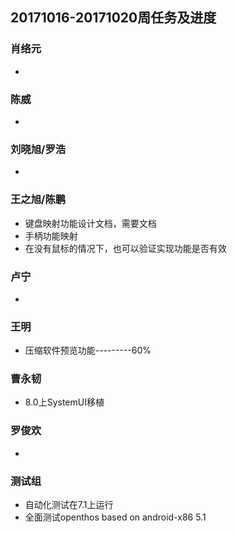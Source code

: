 ## 20171016-20171020周任务及进度

### 肖络元
- 

### 陈威
- 

### 刘晓旭/罗浩
- 

### 王之旭/陈鹏
- 键盘映射功能设计文档，需要文档
- 手柄功能映射
- 在没有鼠标的情况下，也可以验证实现功能是否有效

### 卢宁
- 

### 王明
- 压缩软件预览功能---------60%

### 曹永韧
- 8.0上SystemUI移植

### 罗俊欢
- 

### 测试组
- 自动化测试在7.1上运行
- 全面测试openthos based on android-x86 5.1
